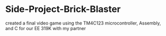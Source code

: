 # Side-Project-Brick-Blaster
created a final video game using the TM4C123 microcontroller, Assembly, and C for our EE 319K with my partner
